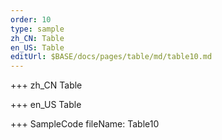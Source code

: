 ```yaml
--- 
order: 10
type: sample
zh_CN: Table
en_US: Table
editUrl: $BASE/docs/pages/table/md/table10.md
---
```


+++ zh_CN
Table

+++ en_US
Table

+++ SampleCode
fileName: Table10
